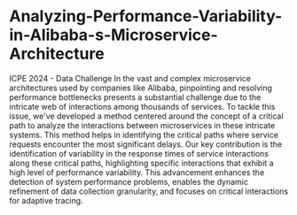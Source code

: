 # Analyzing-Performance-Variability-in-Alibaba-s-Microservice-Architecture
ICPE 2024 - Data Challenge
In the vast and complex microservice architectures used by companies like Alibaba, pinpointing and resolving performance bottlenecks presents a substantial challenge due to the intricate web of interactions among thousands of services. To tackle this issue, we've developed a method centered around the concept of a critical path to analyze the interactions between microservices in these intricate systems. This method helps in identifying the critical paths where service requests encounter the most significant delays. Our key contribution is the identification of variability in the response times of service interactions along these critical paths, highlighting specific interactions that exhibit a high level of performance variability. This advancement enhances the detection of system performance problems, enables the dynamic refinement of data collection granularity, and focuses on critical interactions for adaptive tracing.



